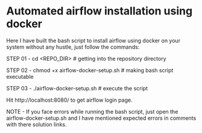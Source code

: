 
<h1> Automated airflow installation using docker </h1>

Here I have built the bash script to install airflow using docker on your system without any hustle, just follow the commands:

STEP 01 - cd <REPO_DIR> # getting into the repository directory

STEP 02 - chmod +x airflow-docker-setup.sh # making bash script executable

STEP 03 - ./airflow-docker-setup.sh # execute the script

Hit http://localhost:8080/ to get airflow login page.

NOTE - If you face errors while running the bash script, just open the airflow-docker-setup.sh and I have mentioned expected errors in comments with there solution links.
